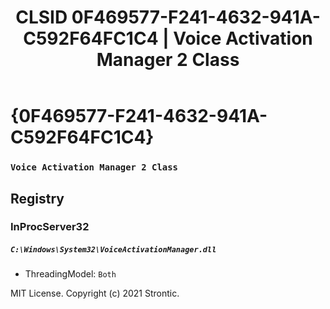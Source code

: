﻿---
title: "CLSID 0F469577-F241-4632-941A-C592F64FC1C4 | Voice Activation Manager 2 Class"
excerpt: What is COM-Object CLSID 0F469577-F241-4632-941A-C592F64FC1C4?
---

# {0F469577-F241-4632-941A-C592F64FC1C4}

### `Voice Activation Manager 2 Class`

## Registry


### InProcServer32

##### `C:\Windows\System32\VoiceActivationManager.dll`
* ThreadingModel: `Both`

MIT License. Copyright (c) 2021 Strontic.


